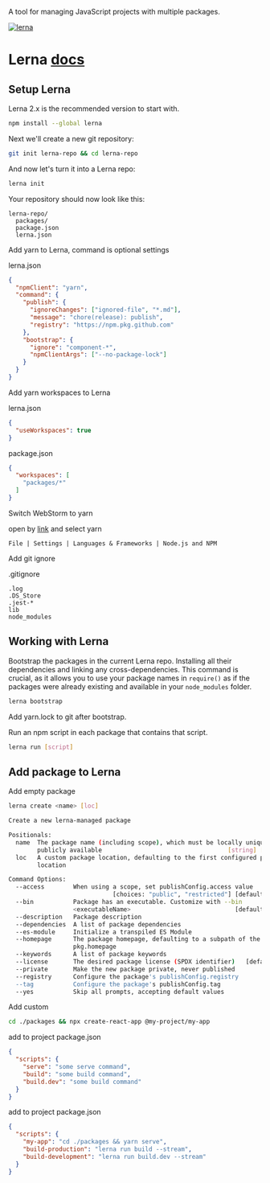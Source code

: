 A tool for managing JavaScript projects with multiple packages.

[![lerna](https://img.shields.io/badge/maintained%20with-lerna-cc00ff.svg)](https://lerna.js.org/)

# Lerna [docs](https://github.com/lerna/lerna#about) 


## Setup Lerna

Lerna 2.x is the recommended version to start with.

```bash
npm install --global lerna
```

Next we'll create a new git repository:

```bash
git init lerna-repo && cd lerna-repo
```

And now let's turn it into a Lerna repo:

```bash
lerna init
```

Your repository should now look like this:

```
lerna-repo/
  packages/
  package.json
  lerna.json
```

Add yarn to Lerna, command is optional settings

lerna.json
```json
{
  "npmClient": "yarn",
  "command": {
    "publish": {
      "ignoreChanges": ["ignored-file", "*.md"],
      "message": "chore(release): publish",
      "registry": "https://npm.pkg.github.com"
    },
    "bootstrap": {
      "ignore": "component-*",
      "npmClientArgs": ["--no-package-lock"]
    }
  }
}
```

Add yarn workspaces to Lerna

lerna.json
```json
{
  "useWorkspaces": true
}
```

package.json
```json
{
  "workspaces": [
    "packages/*"
  ]
}
```

Switch WebStorm to yarn

open by [link](jetbrains://WebStorm/settings?name=Languages+%26+Frameworks--Node.js+and+NPM) and select yarn
```
File | Settings | Languages & Frameworks | Node.js and NPM
```

Add git ignore

.gitignore
```
.log
.DS_Store
.jest-*
lib
node_modules
```

## Working with Lerna

Bootstrap the packages in the current Lerna repo. 
Installing all their dependencies and linking any cross-dependencies.
This command is crucial, as it allows you to use your package names in `require()`
as if the packages were already existing and available in your `node_modules` folder.

```bash
lerna bootstrap
```

Add yarn.lock to git after bootstrap.

Run an npm script in each package that contains that script.

```bash
lerna run [script]
```

## Add package to Lerna

Add empty package

```bash
lerna create <name> [loc]

Create a new lerna-managed package

Positionals:
  name  The package name (including scope), which must be locally unique _and_
        publicly available                                   [string] [required]
  loc   A custom package location, defaulting to the first configured package
        location                                                        [string]

Command Options:
  --access        When using a scope, set publishConfig.access value
                             [choices: "public", "restricted"] [default: public]
  --bin           Package has an executable. Customize with --bin
                  <executableName>                             [default: <name>]
  --description   Package description                                   [string]
  --dependencies  A list of package dependencies                         [array]
  --es-module     Initialize a transpiled ES Module
  --homepage      The package homepage, defaulting to a subpath of the root
                  pkg.homepage                                          [string]
  --keywords      A list of package keywords                             [array]
  --license       The desired package license (SPDX identifier)   [default: ISC]
  --private       Make the new package private, never published
  --registry      Configure the package's publishConfig.registry        [string]
  --tag           Configure the package's publishConfig.tag             [string]
  --yes           Skip all prompts, accepting default values
```

Add custom 

```bash
cd ./packages && npx create-react-app @my-project/my-app
```

add to project package.json
```json
{
  "scripts": {
    "serve": "some serve command",
    "build": "some build command",
    "build.dev": "some build command"
  }
}
```

add to project package.json
```json
{
  "scripts": {
    "my-app": "cd ./packages && yarn serve",
    "build-production": "lerna run build --stream",
    "build-development": "lerna run build.dev --stream"
  }
}
```